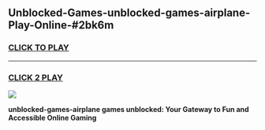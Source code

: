 
## Unblocked-Games-unblocked-games-airplane-Play-Online-#2bk6m
<h3>
<a href="https://premium.freeplayer.one?title=unblocked-games-airplane&ref=27F">CLICK TO PLAY</a></h3>
<hr>

<h3>
<a href="https://premium.freeplayer.one?title=unblocked-games-airplane&ref=27F">CLICK 2 PLAY</a>
  
</h3>

<a href="https://premium.freeplayer.one?title=unblocked-games-airplane&ref=27F"><img src="https://clearcache.store/games.png"></a>


**unblocked-games-airplane games unblocked: Your Gateway to Fun and Accessible Online Gaming**
